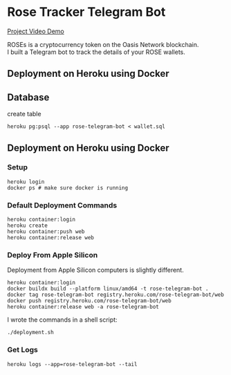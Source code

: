 # Rose Tracker Telegram Bot
[Project Video Demo](https://www.youtube.com/watch?v=712Hy_p8APk)

ROSEs is a cryptocurrency token on the Oasis Network blockchain.</br>
I built a Telegram bot to track the details of your ROSE wallets.

## Deployment on Heroku using Docker

## Database

create table
```
heroku pg:psql --app rose-telegram-bot < wallet.sql
```


## Deployment on Heroku using Docker



### Setup
```
heroku login
docker ps # make sure docker is running
```

### Default Deployment Commands
```
heroku container:login
heroku create
heroku container:push web
heroku container:release web
```

### Deploy From Apple Silicon
Deployment from Apple Silicon computers is slightly different.</br>
```
heroku container:login
docker buildx build --platform linux/amd64 -t rose-telegram-bot .
docker tag rose-telegram-bot registry.heroku.com/rose-telegram-bot/web 
docker push registry.heroku.com/rose-telegram-bot/web
heroku container:release web -a rose-telegram-bot
```
I wrote the commands in a shell script:
```
./deployment.sh
```

### Get Logs
```
heroku logs --app=rose-telegram-bot --tail
```
